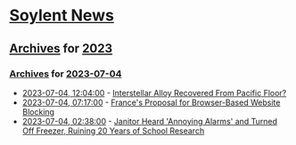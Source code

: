 # [Soylent News](../../../README.md)

## [Archives](../../index.md) for [2023](../index.md)

### [Archives](../../index.md) for [2023-07-04](index.md)

* [2023-07-04, 12:04:00](https://soylentnews.org/article.pl?sid=23/07/03/1430209&from=rss) - [Interstellar Alloy Recovered From Pacific Floor?](https://soylentnews.org/article.pl?sid=23/07/03/1430209&from=rss)
* [2023-07-04, 07:17:00](https://soylentnews.org/article.pl?sid=23/07/03/0949229&from=rss) - [France's Proposal for Browser-Based Website Blocking](https://soylentnews.org/article.pl?sid=23/07/03/0949229&from=rss)
* [2023-07-04, 02:38:00](https://soylentnews.org/article.pl?sid=23/07/03/0318228&from=rss) - [Janitor Heard 'Annoying Alarms' and Turned Off Freezer, Ruining 20 Years of School Research](https://soylentnews.org/article.pl?sid=23/07/03/0318228&from=rss)
